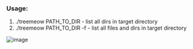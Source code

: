 ### Usage:
1. ./treemeow PATH_TO_DIR - list all dirs in target directory
2. ./treemeow PATH_TO_DIR -f - list all files and dirs in target directory

![image](https://github.com/user-attachments/assets/0ceb2fa7-3ce2-4cdc-9915-b4b54f320445)
